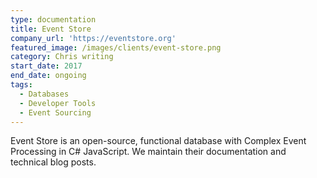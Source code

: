 ```yaml
---
type: documentation
title: Event Store
company_url: 'https://eventstore.org'
featured_image: /images/clients/event-store.png
category: Chris writing
start_date: 2017
end_date: ongoing
tags:
  - Databases
  - Developer Tools
  - Event Sourcing
---
```


Event Store is an open-source, functional database with Complex Event Processing in C# JavaScript. We maintain their documentation and technical blog posts.
